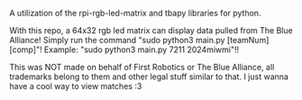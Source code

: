A utilization of the rpi-rgb-led-matrix and tbapy libraries for python. 

With this repo, a 64x32 rgb led matrix can display data pulled from The Blue Alliance! Simply run the command "sudo python3 main.py [teamNum] [comp]"! Example: "sudo python3 main.py 7211 2024miwmi"!!





This was NOT made on behalf of First Robotics or The Blue Alliance, all trademarks belong to them and other legal stuff similar to that. I just wanna have a cool way to view matches :3
